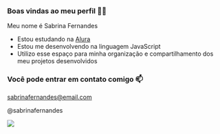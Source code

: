 ### Boas vindas ao meu perfil 💙💙
Meu nome é Sabrina Fernandes

- Estou estudando na  [Alura](https://www.alura.com.br)
- Estou me desenvolvendo na linguagem JavaScript
- Utilizo esse espaço para minha organização e compartilhamento dos meu projetos desenvolvidos

### Você pode entrar em contato comigo 📫
sabrinafernandes@email.com

@sabrinafernandes

![](https://tenor.com/pt-BR/view/cat-look-cat-look-at-camera-silly-cat-in-a-cage-gif-889392959852579879)





